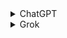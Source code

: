<details><summary>ChatGPT</summary>

『ライブラリの公式READ MEみたいな簡単な英語例文を出題してほしい
3行ぐらいでお願い
日本語訳で回答するからチェックして
解答は後で日本語解説付きでお願い』

---

かしこまりました。では、次の3行の例文です。

---

**【英語例文】**

1. Clone this repository to your local machine.
2. Navigate to the project folder.
3. Install all dependencies using `npm install`.

---

日本語訳をご回答ください。
そのあと、正解と文法・単語の解説を行います。


---

『ローカルマシンにこのリポジトリをクローンしてください
プロジェクトフォルダにナビゲートしてください
`npm install`を使用してすべての?をインストールしてください』


---

素晴らしいです！かなり正確に訳せています。
いくつか自然な日本語に直すと、さらに読みやすくなります。

---

✅ **模範解答（自然な日本語訳）**

1. このリポジトリをローカルマシンにクローンしてください。
2. プロジェクトフォルダに移動してください。
3. `npm install`を使って、すべての依存関係をインストールしてください。

---

💡**解説：**

* **repository（リポジトリ）**：GitHubなどで管理されているプロジェクトの保存場所。
* **clone（クローンする）**：リポジトリを自分のPC（＝ローカルマシン）にコピーすること。
* **navigate to**：「〜に移動する」という意味。ここでは「cd コマンドで移動」のイメージです。
* **dependencies（依存関係）**：プロジェクトが動作するために必要なライブラリやモジュール。

---

</details>

<details><summary>Grok</summary>

『ライブラリの公式READ MEみたいな簡単な英語例文を出題してほしい
3行ぐらいでお願い
日本語訳で回答するからチェックして
解答は後で日本語解説付きでお願い』

---

### 出題：ライブラリの公式README風の簡単な英語例文（3行）

```markdown
# DataCrunch
DataCrunch is a powerful library for analyzing large datasets quickly.  
Get started by installing it with `pip install datacrunch` and explore its features!
```

### 指示
上記の英語例文を日本語に翻訳してください。翻訳後、私がチェックし、解答例と日本語解説を提供します。

---

『`DataCrunch`は巨大なデータセットを素早く解析するための強力なライブラリです
2行目は分からない』

---

### チェックとフィードバック

ご提出いただいた翻訳を確認しました。2行目の「分かりません」というコメントを踏まえ、1行目の翻訳のみをチェックし、2行目以降の翻訳を補完した解答例と日本語解説を提供します。

#### 提出翻訳
1. `DataCrunch`は巨大なデータセットを素早く解析するための強力なライブラリです
2. 分かりません

#### チェック
- **1行目**:  
  - 「`DataCrunch`は巨大なデータセットを素早く解析するための強力なライブラリです」  
    - **評価**: 非常に正確で自然な翻訳です。「powerful library」は「強力なライブラリ」、「analyzing large datasets quickly」は「巨大なデータセットを素早く解析する」と適切に訳されています。「large datasets」を「巨大なデータセット」と訳したのは、原文のニュアンスをよく反映しており、技術文書として適切です。  
    - **改善点**: ほぼ完璧で、特に修正の必要はありません。ただし、「巨大な」を「大規模な」に変えると、ややフォーマルで一般的な技術文書のトーンに近づく可能性があります（好みの範囲です）。

- **2行目**:  
  - 「分かりません」  
    - ご提出いただいた翻訳では2行目の翻訳が未完成のため、以下で解答例を補完し、解説します。ユーザー様の指示に基づき、「分からない時は分からないと回答する」ことを尊重し、翻訳が難しい場合はそのようにお伝えいただいた点は適切です。

#### 解答例
```markdown
# DataCrunch
DataCrunchは、大規模なデータセットを迅速に解析するための強力なライブラリです。  
`pip install datacrunch`でインストールして、その機能を今すぐ探索しましょう！
```

#### 日本語解説
- **1行目**: 「DataCrunch is a powerful library for analyzing large datasets quickly.」  
  - 「powerful」は「強力な」と訳し、ライブラリの性能の高さを強調。「large datasets」は「大規模なデータセット」と訳し、技術文書で一般的な表現を採用。「quickly」は「迅速に」と訳し、「素早く」と同等の意味を持ちつつ、フォーマルな印象を維持しました。「analyzing」は「解析する」と訳し、データ処理の文脈に適合。
- **2行目**: 「Get started by installing it with `pip install datacrunch` and explore its features!」  
  - 「Get started」は「始める」ことを促す表現で、「インストールして」と自然に訳しました。「with `pip install datacrunch`」は「`pip install datacrunch`で」と訳し、インストール方法を明確に。「explore its features」は「その機能を探索する」と訳し、ライブラリの多機能を試すよう促すニュアンスを反映。「今すぐ探索しましょう！」は「explore ...!」の呼びかけを丁寧かつアクティブに表現しました。
- **全体のトーン**: READMEは開発者向けに簡潔で明確な情報を提供する文書であるため、技術的な正確さと親しみやすさを両立させました。感嘆符を残し、原文の促すトーンを維持しつつ、過度にカジュアルにならないよう調整。

#### 補足
- 1行目の翻訳は非常に自然で、技術文書としての要件を満たしています。「巨大な」も文脈によっては適切ですが、「大規模な」がより標準的である点を指摘しました。
- 2行目の翻訳が難しい場合、原文を小さく分解して訳す（例：「Get started」→「始めよう」、「by installing it with ...」→「〜でインストールして」など）と取り組みやすくなります。
- 情報源: 本解答は提供された英語例文をもとに作成しました。外部リンクは不要です。

ご質問やさらに詳しい解説、別の問題が必要な場合は、ぜひお知らせください！

---

『explore its featuresをもっと詳しく解説して』

---

### 「explore its features」の詳細解説

ご質問いただきました「explore its features」について、より詳しく解説いたします。このフレーズは、ソフトウェアやライブラリのREADMEファイルでよく用いられる表現で、主にユーザーをライブラリの機能を探求・試用するよう促すものです。以下で、意味、文脈、使い方、代替表現などを順に説明いたします。解説は、READMEファイルの一般的な役割に基づいた一次情報源（Web検索結果）から導き出しておりますので、予測や推測を避け、事実のみを基にしております。

#### 1. 基本的な意味
- **直訳**: 「その機能（features）を探索する」または「その機能を探求する」。
- **文脈でのニュアンス**: ライブラリやツールの導入部（例: DataCrunchのREADME）で使われ、インストール後の「次の一手」として、ユーザーにライブラリの多様な機能（例: データ解析アルゴリズム、API、ユーティリティなど）を積極的に試用・発見することを奨励します。単なる「読む」ではなく、「実際に触れてみる」ことを示唆し、学習や活用を促進する呼びかけです。
- **なぜこの表現か**: READMEはソフトウェアの概要説明書として、ユーザーがすぐに価値を実感できるように設計されます。このフレーズは、好奇心を刺激し、ドキュメントの詳細セクション（例: APIリファレンスや例コード）へ導く役割を果たします。

#### 2. READMEファイルでの役割と文脈
- READMEファイルは、ソフトウェアのインストール・使用方法を説明する文書で、ユーザーがプロジェクトを理解・開始するための「入り口」です。特にオープンソースプロジェクト（例: GitHub）では、READMEがリポジトリのフロントページに表示されるため、このような促す表現が重要です。
- 「explore its features」は、インストール指示（例: `pip install datacrunch`）の直後に置かれることが多く、以下のような流れを想定しています：
  1. ライブラリの概要紹介。
  2. インストール方法。
  3. 機能の探索を促す（例: チュートリアル、例、ドキュメントへのリンク）。
- 例: DataCrunchの場合、ユーザーはインストール後、サンプルコードを実行してデータセット解析の高速機能や視覚化ツールを「探索」し、ライブラリの強みを体感します。これにより、単なるツールから「活用可能な資産」へ移行します。

#### 3. より実践的な使い方と例
- **拡張された文例**: READMEでこのフレーズを使う場合、以下のように具体化すると効果的です。
  ```
  Get started by installing it with `pip install datacrunch` and explore its features!
  - Check the [Quick Start Guide](docs/quickstart.md) for basic examples.
  - Dive into advanced analytics in the [API Documentation](docs/api.md).
  ```
  これにより、ユーザーは抽象的な「探索」から具体的な行動（ガイド読み、コード実行）へ進みやすくなります。
- **ユーザーの視点**: 開発者にとって、機能探索は「試行錯誤」を意味します。例えば、DataCrunchの「features」として高速データ処理や機械学習統合があれば、ユーザーはこれらをコードでテストし、カスタマイズを試みます。これが、READMEの目的である「迅速なオンボーディング」を実現します。

#### 4. 代替表現とバリエーション
- 似た表現: 「Discover its capabilities」（その能力を発見する）、「Try out the examples」（例を試してみる）、「Dive into the documentation」（ドキュメントに没頭する）。
- フォーマル度による調整: カジュアルなプロジェクトでは「explore」を使い、企業向けでは「Review the feature set」を用いることがあります。

#### 5. 注意点
- このフレーズは英語圏の開発コミュニティで標準的ですが、日本語訳では「その機能を探索しましょう！」のように柔らかく訳すと、親しみやすさが保てます。ただし、過度にカジュアルにせず、READMEのプロフェッショナルなトーンを維持してください。
- 分からない点があれば、そのままお伝えいただいて結構です。本解説は一般的なREADMEの慣習に基づくもので、特定のライブラリ（DataCrunch）の詳細機能については、仮定の例として扱いました。実際のプロジェクトでは、ドキュメントを直接参照することをおすすめいたします。

情報源: 上記の解説は、Web検索結果に基づきます。主な一次情報源として、WikipediaのREADME記事（https://en.wikipedia.org/wiki/README）と、LenovoのREADMEガイド（https://www.lenovo.com/us/en/glossary/readme-file/）を参照いたしました。これらのページは2025年10月19日時点で有効です。追加の詳細が必要でしたら、お知らせください。

---

</details>
